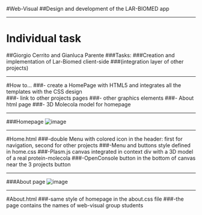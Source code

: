 #Web-Visual
##Design and development of the LAR-BIOMED app



- - -
# Individual task



##Giorgio Cerrito and Gianluca Parente
###Tasks:
###Creation and implementation of Lar-Biomed client-side
###(integration layer of other projects)
- - -

#How to...
###- create a HomePage with HTML5 and integrates all the templates with the CSS design  
###- link to other projects pages
###- other graphics elements
###- About html page
###- 3D Molecola model for homepage
- - -
###Homepage
![image](https://raw.github.com/sbkgladiator/learning-javascript/master/home.jpg)
- - -
#Home.html
###-double Menu with colored icon in the header: first for navigation, second for other projects
###-Menu and buttons style defined in home.css
###-Plasm.js canvas integrated in context div with a 3D model of a real protein-molecola
###-OpenConsole button in the bottom of canvas near the 3 projects button
- - - 
###About page
![image](https://raw.github.com/sbkgladiator/learning-javascript/master/about.jpg)
- - -
#About.html
###-same style of homepage in the about.css file 
###-the page contains the names of web-visual group students